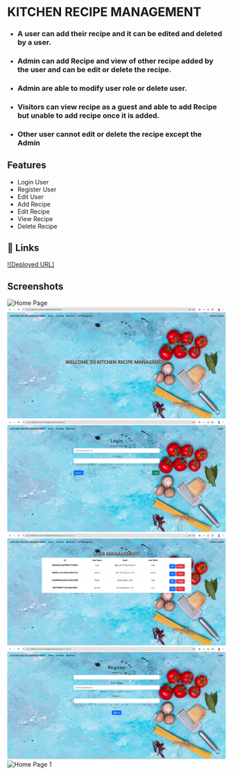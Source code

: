 
# KITCHEN RECIPE MANAGEMENT

- ### A user can add their recipe and it can be edited and deleted by a user.
- ### Admin can add Recipe and view of other recipe added by the user and can be edit or delete the recipe.
- ### Admin are able to modify user role or delete user.
- ### Visitors can view recipe as a guest and able to add Recipe but unable to add recipe once it is added.
- ### Other user cannot edit or delete the recipe except the Admin



## Features

- Login User
- Register User
- Edit User
- Add Recipe
- Edit Recipe
- View Recipe
- Delete Recipe


## 🔗 Links
[![Deployed URL]](https://kitechen-recipe-management.netlify.app/)



## Screenshots

![Home Page](./public/HomePage.png)
![Home Page 1](./public/HomePage1.png)
![Home Page 1](./public/LoginPage.png)
![Home Page 1](./public/UserManagement.png)
![Home Page 1](./public/registerpage.png)
![Home Page 1](public/Allrecipe.png)
